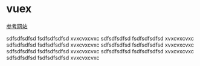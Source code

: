 # vuex
[参考网站](https://vuex.vuejs.org/zh-cn/)

sdfsdfsdfsd
fsdfsdfsdfsd
xvxcvxcvxc
sdfsdfsdfsd
fsdfsdfsdfsd
xvxcvxcvxc
sdfsdfsdfsd
fsdfsdfsdfsd
xvxcvxcvxc
sdfsdfsdfsd
fsdfsdfsdfsd
xvxcvxcvxc
sdfsdfsdfsd
fsdfsdfsdfsd
xvxcvxcvxc
sdfsdfsdfsd
fsdfsdfsdfsd
xvxcvxcvxc
sdfsdfsdfsd
fsdfsdfsdfsd
xvxcvxcvxc
